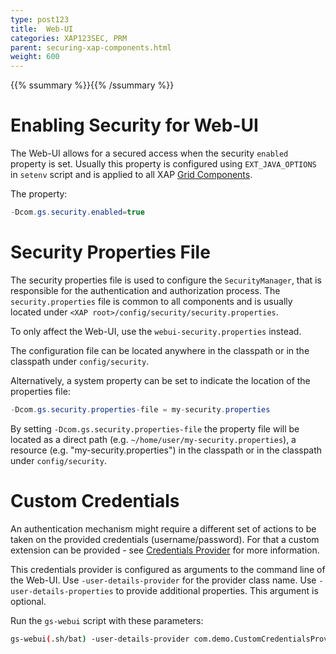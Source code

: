 ```yaml
---
type: post123
title:  Web-UI
categories: XAP123SEC, PRM
parent: securing-xap-components.html
weight: 600
---
```


{{% ssummary %}}{{% /ssummary %}}

# Enabling Security for Web-UI

The Web-UI allows for a secured access when the security `enabled` property is set.
Usually this property is configured using `EXT_JAVA_OPTIONS` in `setenv` script and is applied to all XAP [Grid Components](securing-the-grid-services.html).

The property:
```java
-Dcom.gs.security.enabled=true
```

# Security Properties File

The security properties file is used to configure the `SecurityManager`, that is responsible for the authentication and authorization process.
The `security.properties` file is common to all components and is usually located under `<XAP root>/config/security/security.properties`.
 
To only affect the Web-UI, use the `webui-security.properties` instead.

The configuration file can be located anywhere in the classpath or in the classpath under `config/security`.

Alternatively, a system property can be set to indicate the location of the properties file: 

```java
-Dcom.gs.security.properties-file = my-security.properties
```

By setting `-Dcom.gs.security.properties-file` the property file will be located as a direct path (e.g. `~/home/user/my-security.properties`), 
a resource (e.g. "my-security.properties") in the classpath or in the classpath under `config/security`.

# Custom Credentials

An authentication mechanism might require a different set of actions to be taken on the provided credentials (username/password).
For that a custom extension can be provided - see [Credentials Provider](custom-authentication.html) for more information.

This credentials provider is configured as arguments to the command line of the Web-UI.
Use `-user-details-provider` for the provider class name.
Use `-user-details-properties` to provide additional properties. This argument is optional.

Run the `gs-webui` script with these parameters:

```bash
gs-webui(.sh/bat) -user-details-provider com.demo.CustomCredentialsProvider -user-details-properties custom-security.server-address==myServer
```


